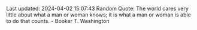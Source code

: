 Last updated: 2024-04-02 15:07:43
Random Quote: The world cares very little about what a man or woman knows; it is what a man or woman is able to do that counts. - Booker T. Washington